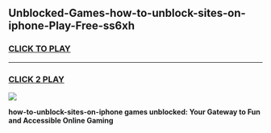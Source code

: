 
## Unblocked-Games-how-to-unblock-sites-on-iphone-Play-Free-ss6xh
<h3>
<a href="https://premium76.site?title=how-to-unblock-sites-on-iphone&ref=23A">CLICK TO PLAY</a></h3>
<hr>

<h3>
<a href="https://premium76.site?title=how-to-unblock-sites-on-iphone&ref=23A">CLICK 2 PLAY</a>
  
</h3>

<a href="https://premium76.site?title=how-to-unblock-sites-on-iphone&ref=23A"><img src="https://clearcache.store/games.png"></a>


**how-to-unblock-sites-on-iphone games unblocked: Your Gateway to Fun and Accessible Online Gaming**
